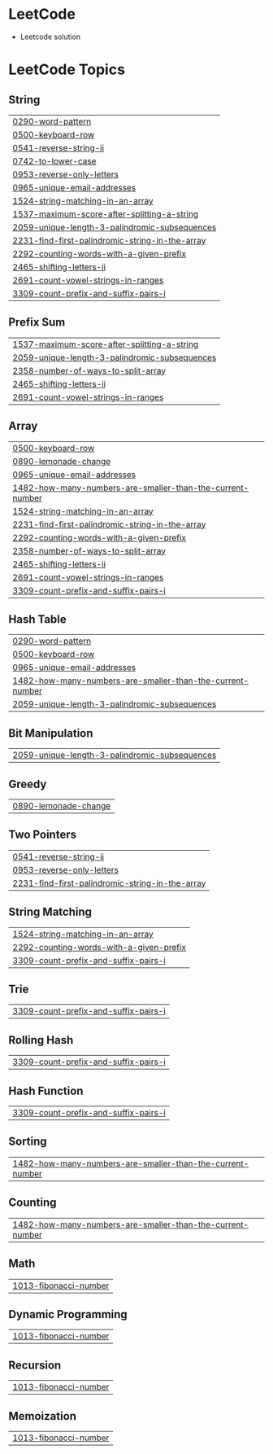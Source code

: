 # LeetCode
- Leetcode solution 

<!---LeetCode Topics Start-->
# LeetCode Topics
## String
|  |
| ------- |
| [0290-word-pattern](https://github.com/srshadhin/LeetCode/tree/master/0290-word-pattern) |
| [0500-keyboard-row](https://github.com/srshadhin/LeetCode/tree/master/0500-keyboard-row) |
| [0541-reverse-string-ii](https://github.com/srshadhin/LeetCode/tree/master/0541-reverse-string-ii) |
| [0742-to-lower-case](https://github.com/srshadhin/LeetCode/tree/master/0742-to-lower-case) |
| [0953-reverse-only-letters](https://github.com/srshadhin/LeetCode/tree/master/0953-reverse-only-letters) |
| [0965-unique-email-addresses](https://github.com/srshadhin/LeetCode/tree/master/0965-unique-email-addresses) |
| [1524-string-matching-in-an-array](https://github.com/srshadhin/LeetCode/tree/master/1524-string-matching-in-an-array) |
| [1537-maximum-score-after-splitting-a-string](https://github.com/srshadhin/LeetCode/tree/master/1537-maximum-score-after-splitting-a-string) |
| [2059-unique-length-3-palindromic-subsequences](https://github.com/srshadhin/LeetCode/tree/master/2059-unique-length-3-palindromic-subsequences) |
| [2231-find-first-palindromic-string-in-the-array](https://github.com/srshadhin/LeetCode/tree/master/2231-find-first-palindromic-string-in-the-array) |
| [2292-counting-words-with-a-given-prefix](https://github.com/srshadhin/LeetCode/tree/master/2292-counting-words-with-a-given-prefix) |
| [2465-shifting-letters-ii](https://github.com/srshadhin/LeetCode/tree/master/2465-shifting-letters-ii) |
| [2691-count-vowel-strings-in-ranges](https://github.com/srshadhin/LeetCode/tree/master/2691-count-vowel-strings-in-ranges) |
| [3309-count-prefix-and-suffix-pairs-i](https://github.com/srshadhin/LeetCode/tree/master/3309-count-prefix-and-suffix-pairs-i) |
## Prefix Sum
|  |
| ------- |
| [1537-maximum-score-after-splitting-a-string](https://github.com/srshadhin/LeetCode/tree/master/1537-maximum-score-after-splitting-a-string) |
| [2059-unique-length-3-palindromic-subsequences](https://github.com/srshadhin/LeetCode/tree/master/2059-unique-length-3-palindromic-subsequences) |
| [2358-number-of-ways-to-split-array](https://github.com/srshadhin/LeetCode/tree/master/2358-number-of-ways-to-split-array) |
| [2465-shifting-letters-ii](https://github.com/srshadhin/LeetCode/tree/master/2465-shifting-letters-ii) |
| [2691-count-vowel-strings-in-ranges](https://github.com/srshadhin/LeetCode/tree/master/2691-count-vowel-strings-in-ranges) |
## Array
|  |
| ------- |
| [0500-keyboard-row](https://github.com/srshadhin/LeetCode/tree/master/0500-keyboard-row) |
| [0890-lemonade-change](https://github.com/srshadhin/LeetCode/tree/master/0890-lemonade-change) |
| [0965-unique-email-addresses](https://github.com/srshadhin/LeetCode/tree/master/0965-unique-email-addresses) |
| [1482-how-many-numbers-are-smaller-than-the-current-number](https://github.com/srshadhin/LeetCode/tree/master/1482-how-many-numbers-are-smaller-than-the-current-number) |
| [1524-string-matching-in-an-array](https://github.com/srshadhin/LeetCode/tree/master/1524-string-matching-in-an-array) |
| [2231-find-first-palindromic-string-in-the-array](https://github.com/srshadhin/LeetCode/tree/master/2231-find-first-palindromic-string-in-the-array) |
| [2292-counting-words-with-a-given-prefix](https://github.com/srshadhin/LeetCode/tree/master/2292-counting-words-with-a-given-prefix) |
| [2358-number-of-ways-to-split-array](https://github.com/srshadhin/LeetCode/tree/master/2358-number-of-ways-to-split-array) |
| [2465-shifting-letters-ii](https://github.com/srshadhin/LeetCode/tree/master/2465-shifting-letters-ii) |
| [2691-count-vowel-strings-in-ranges](https://github.com/srshadhin/LeetCode/tree/master/2691-count-vowel-strings-in-ranges) |
| [3309-count-prefix-and-suffix-pairs-i](https://github.com/srshadhin/LeetCode/tree/master/3309-count-prefix-and-suffix-pairs-i) |
## Hash Table
|  |
| ------- |
| [0290-word-pattern](https://github.com/srshadhin/LeetCode/tree/master/0290-word-pattern) |
| [0500-keyboard-row](https://github.com/srshadhin/LeetCode/tree/master/0500-keyboard-row) |
| [0965-unique-email-addresses](https://github.com/srshadhin/LeetCode/tree/master/0965-unique-email-addresses) |
| [1482-how-many-numbers-are-smaller-than-the-current-number](https://github.com/srshadhin/LeetCode/tree/master/1482-how-many-numbers-are-smaller-than-the-current-number) |
| [2059-unique-length-3-palindromic-subsequences](https://github.com/srshadhin/LeetCode/tree/master/2059-unique-length-3-palindromic-subsequences) |
## Bit Manipulation
|  |
| ------- |
| [2059-unique-length-3-palindromic-subsequences](https://github.com/srshadhin/LeetCode/tree/master/2059-unique-length-3-palindromic-subsequences) |
## Greedy
|  |
| ------- |
| [0890-lemonade-change](https://github.com/srshadhin/LeetCode/tree/master/0890-lemonade-change) |
## Two Pointers
|  |
| ------- |
| [0541-reverse-string-ii](https://github.com/srshadhin/LeetCode/tree/master/0541-reverse-string-ii) |
| [0953-reverse-only-letters](https://github.com/srshadhin/LeetCode/tree/master/0953-reverse-only-letters) |
| [2231-find-first-palindromic-string-in-the-array](https://github.com/srshadhin/LeetCode/tree/master/2231-find-first-palindromic-string-in-the-array) |
## String Matching
|  |
| ------- |
| [1524-string-matching-in-an-array](https://github.com/srshadhin/LeetCode/tree/master/1524-string-matching-in-an-array) |
| [2292-counting-words-with-a-given-prefix](https://github.com/srshadhin/LeetCode/tree/master/2292-counting-words-with-a-given-prefix) |
| [3309-count-prefix-and-suffix-pairs-i](https://github.com/srshadhin/LeetCode/tree/master/3309-count-prefix-and-suffix-pairs-i) |
## Trie
|  |
| ------- |
| [3309-count-prefix-and-suffix-pairs-i](https://github.com/srshadhin/LeetCode/tree/master/3309-count-prefix-and-suffix-pairs-i) |
## Rolling Hash
|  |
| ------- |
| [3309-count-prefix-and-suffix-pairs-i](https://github.com/srshadhin/LeetCode/tree/master/3309-count-prefix-and-suffix-pairs-i) |
## Hash Function
|  |
| ------- |
| [3309-count-prefix-and-suffix-pairs-i](https://github.com/srshadhin/LeetCode/tree/master/3309-count-prefix-and-suffix-pairs-i) |
## Sorting
|  |
| ------- |
| [1482-how-many-numbers-are-smaller-than-the-current-number](https://github.com/srshadhin/LeetCode/tree/master/1482-how-many-numbers-are-smaller-than-the-current-number) |
## Counting
|  |
| ------- |
| [1482-how-many-numbers-are-smaller-than-the-current-number](https://github.com/srshadhin/LeetCode/tree/master/1482-how-many-numbers-are-smaller-than-the-current-number) |
## Math
|  |
| ------- |
| [1013-fibonacci-number](https://github.com/srshadhin/LeetCode/tree/master/1013-fibonacci-number) |
## Dynamic Programming
|  |
| ------- |
| [1013-fibonacci-number](https://github.com/srshadhin/LeetCode/tree/master/1013-fibonacci-number) |
## Recursion
|  |
| ------- |
| [1013-fibonacci-number](https://github.com/srshadhin/LeetCode/tree/master/1013-fibonacci-number) |
## Memoization
|  |
| ------- |
| [1013-fibonacci-number](https://github.com/srshadhin/LeetCode/tree/master/1013-fibonacci-number) |
<!---LeetCode Topics End-->